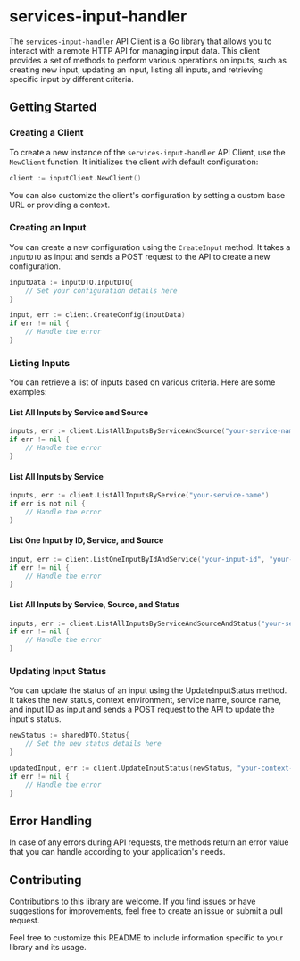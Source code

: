 # services-input-handler

The `services-input-handler` API Client is a Go library that allows you to interact with a remote HTTP API for managing input data. This client provides a set of methods to perform various operations on inputs, such as creating new input, updating an input, listing all inputs, and retrieving specific input by different criteria.

## Getting Started

### Creating a Client

To create a new instance of the `services-input-handler` API Client, use the `NewClient` function. It initializes the client with default configuration:

```go
client := inputClient.NewClient()
```

You can also customize the client's configuration by setting a custom base URL or providing a context.

### Creating an Input

You can create a new configuration using the `CreateInput` method. It takes a `InputDTO` as input and sends a POST request to the API to create a new configuration.

```go
inputData := inputDTO.InputDTO{
    // Set your configuration details here
}

input, err := client.CreateConfig(inputData)
if err != nil {
    // Handle the error
}
```

### Listing Inputs
You can retrieve a list of inputs based on various criteria. Here are some examples:

#### List All Inputs by Service and Source
```go
inputs, err := client.ListAllInputsByServiceAndSource("your-service-name", "your-source-name")
if err != nil {
    // Handle the error
}
```

#### List All Inputs by Service
```go
inputs, err := client.ListAllInputsByService("your-service-name")
if err is not nil {
    // Handle the error
}
```

#### List One Input by ID, Service, and Source
```go
input, err := client.ListOneInputByIdAndService("your-input-id", "your-service-name", "your-source-name")
if err != nil {
    // Handle the error
}
```

#### List All Inputs by Service, Source, and Status
```go
inputs, err := client.ListAllInputsByServiceAndSourceAndStatus("your-service-name", "your-source-name", your-status)
if err != nil {
    // Handle the error
}
```

### Updating Input Status
You can update the status of an input using the UpdateInputStatus method. It takes the new status, context environment, service name, source name, and input ID as input and sends a POST request to the API to update the input's status.

```go
newStatus := sharedDTO.Status{
    // Set the new status details here
}

updatedInput, err := client.UpdateInputStatus(newStatus, "your-context-environment", "your-service-name", "your-source-name", "your-input-id")
if err != nil {
    // Handle the error
}
```

## Error Handling

In case of any errors during API requests, the methods return an error value that you can handle according to your application's needs.

## Contributing

Contributions to this library are welcome. If you find issues or have suggestions for improvements, feel free to create an issue or submit a pull request.

Feel free to customize this README to include information specific to your library and its usage.
